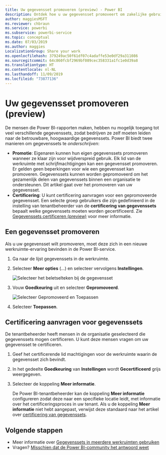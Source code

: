 ```yaml
---
title: Uw gegevensset promoveren (preview) - Power BI
description: Ontdek hoe u uw gegevensset promoveert om zakelijke gebruikers naar betrouwbare en hoogwaardige gegevenssets te leiden.
author: maggiesMSFT
ms.reviewer: chbraun
ms.service: powerbi
ms.subservice: powerbi-service
ms.topic: conceptual
ms.date: 07/03/2019
ms.author: maggies
LocalizationGroup: Share your work
ms.openlocfilehash: 379249ac50f61df07c4adaffe53e0df29a311086
ms.sourcegitcommit: 64c860fcbf2969bf089cec358331a1fc1e0d39a8
ms.translationtype: HT
ms.contentlocale: nl-NL
ms.lasthandoff: 11/09/2019
ms.locfileid: "73877136"
---
```

# <a name="promote-your-dataset-preview"></a>Uw gegevensset promoveren (preview)

De mensen die Power BI-rapporten maken, hebben nu mogelijk toegang tot veel verschillende gegevenssets, zodat bedrijven ze zelf moeten leiden naar de betrouwbare, hoogwaardige gegevenssets. Power BI biedt twee manieren om gegevenssets te *onderschrijven*:

- **Promotie**: Eigenaren kunnen hun eigen gegevenssets promoveren wanneer ze klaar zijn voor wijdverspreid gebruik. Elk lid van de werkruimte met schrijfmachtigingen kan een gegevensset promoveren. Er gelden geen beperkingen voor wie een gegevensset kan promoveren. Gegevenssets kunnen worden gepromoveerd om het gezamenlijk delen van gegevenssets binnen een organisatie te ondersteunen. Dit artikel gaat over het promoveren van uw gegevensset.
- **Certificering**: U kunt certificering aanvragen voor een gepromoveerde gegevensset. Een selecte groep gebruikers die zijn gedefinieerd in de instelling van tenantbeheerder van de **certificering van gegevenssets** bepaalt welke gegevenssets moeten worden gecertificeerd. Zie [Gegevenssets certificeren (preview)](service-datasets-certify.md) voor meer informatie.

## <a name="promote-a-dataset"></a>Een gegevensset promoveren

Als u uw gegevensset wilt promoveren, moet deze zich in een nieuwe werkruimte-ervaring bevinden in de Power BI-service.

1. Ga naar de lijst gegevenssets in de werkruimte.
 
1. Selecteer **Meer opties** (...) en selecteer vervolgens **Instellingen**.

    ![Selecteer het beletselteken bij de gegevensset](media/service-datasets-certify-promote/power-bi-dataset-settings.png)

1. Vouw **Goedkeuring** uit en selecteer **Gepromoveerd**.

    ![Selecteer Gepromoveerd en Toepassen](media/service-datasets-certify-promote/power-bi-dataset-promoted-endorsement.png)

1. Selecteer **Toepassen**.

## <a name="request-dataset-certification"></a>Certificering aanvragen voor gegevenssets

De tenantbeheerder heeft mensen in de organisatie geselecteerd die gegevenssets mogen certificeren. U kunt deze mensen vragen om uw gegevensset te certificeren.

1. Geef het certificerende lid machtigingen voor de werkruimte waarin de gegevensset zich bevindt.

1. In het gedeelte **Goedkeuring** van **Instellingen** wordt **Gecertificeerd** grijs weergegeven.

1. Selecteer de koppeling **Meer informatie**.

    De Power BI-tenantbeheerder kan de koppeling **Meer informatie** configureren zodat deze naar een specifieke locatie leidt, met informatie over het certificeringsproces in uw tenant.   Als u de koppeling **Meer informatie** niet hebt aangepast, verwijst deze standaard naar het artikel over [certificering van gegevenssets](service-datasets-certify.md).

## <a name="next-steps"></a>Volgende stappen

* Meer informatie over [Gegevenssets in meerdere werkruimten gebruiken](service-datasets-across-workspaces.md)
* Vragen? [Misschien dat de Power BI-community het antwoord weet](https://community.powerbi.com/)

